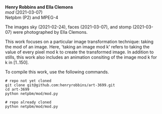 **Henry Robbins and Ella Clemons**<br/>
*mod* (2021-03-07)<br/>
Netpbm (P2) and MPEG-4

The images sky (2021-02-24), faces (2021-03-07), and stomp (2021-03-07)
were photographed by Ella Clemons.

This work focuses on a particular image transformation technique: taking the
mod of an image. Here, 'taking an image mod k' refers to taking the value of
every pixel mod k to create the transformed image. In addition to stills, this
work also includes an animation consiting of the image mod k for k in [1..150].

To compile this work, use the following commands.

```
# repo not yet cloned
git clone git@github.com:henryrobbins/art-3699.git
cd art-3699
python netpbm/mod/mod.py

# repo already cloned
python netpbm/mod/mod.py
```
